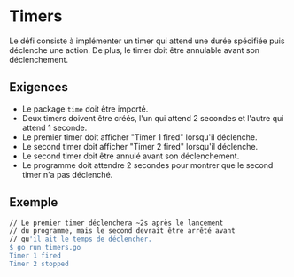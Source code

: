 # Timers

Le défi consiste à implémenter un timer qui attend une durée spécifiée puis déclenche une action. De plus, le timer doit être annulable avant son déclenchement.

## Exigences

- Le package `time` doit être importé.
- Deux timers doivent être créés, l'un qui attend 2 secondes et l'autre qui attend 1 seconde.
- Le premier timer doit afficher "Timer 1 fired" lorsqu'il déclenche.
- Le second timer doit afficher "Timer 2 fired" lorsqu'il déclenche.
- Le second timer doit être annulé avant son déclenchement.
- Le programme doit attendre 2 secondes pour montrer que le second timer n'a pas déclenché.

## Exemple

```sh
// Le premier timer déclenchera ~2s après le lancement
// du programme, mais le second devrait être arrêté avant
// qu'il ait le temps de déclencher.
$ go run timers.go
Timer 1 fired
Timer 2 stopped
```
